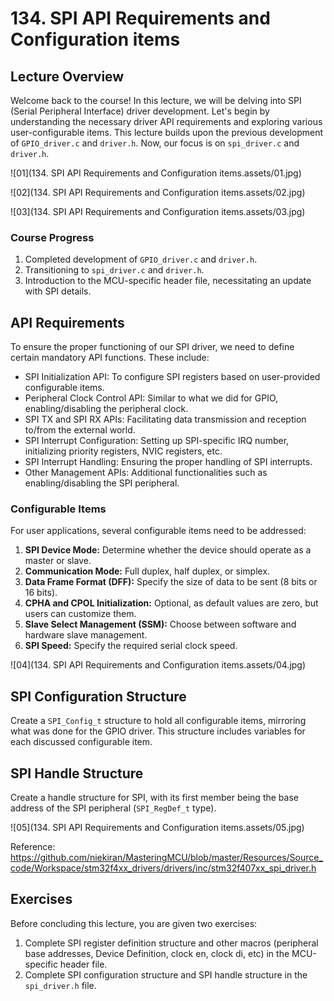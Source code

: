 # 134. SPI API Requirements and Configuration items



## Lecture Overview

Welcome back to the course! In this lecture, we will be delving into SPI (Serial Peripheral Interface) driver development. Let's begin by understanding the necessary driver API requirements and exploring various user-configurable items. This lecture builds upon the previous development of `GPIO_driver.c` and `driver.h`. Now, our focus is on `spi_driver.c` and `driver.h`.

![01](134. SPI API Requirements and Configuration items.assets/01.jpg)

![02](134. SPI API Requirements and Configuration items.assets/02.jpg)

![03](134. SPI API Requirements and Configuration items.assets/03.jpg)

### Course Progress

1. Completed development of `GPIO_driver.c` and `driver.h`.
2. Transitioning to `spi_driver.c` and `driver.h`.
3. Introduction to the MCU-specific header file, necessitating an update with SPI details.

## API Requirements

To ensure the proper functioning of our SPI driver, we need to define certain mandatory API functions. These include:

- SPI Initialization API: To configure SPI registers based on user-provided configurable items.
- Peripheral Clock Control API: Similar to what we did for GPIO, enabling/disabling the peripheral clock.
- SPI TX and SPI RX APIs: Facilitating data transmission and reception to/from the external world.
- SPI Interrupt Configuration: Setting up SPI-specific IRQ number, initializing priority registers, NVIC registers, etc.
- SPI Interrupt Handling: Ensuring the proper handling of SPI interrupts.
- Other Management APIs: Additional functionalities such as enabling/disabling the SPI peripheral.

### Configurable Items

For user applications, several configurable items need to be addressed:

1. **SPI Device Mode:** Determine whether the device should operate as a master or slave.
2. **Communication Mode:** Full duplex, half duplex, or simplex.
3. **Data Frame Format (DFF):** Specify the size of data to be sent (8 bits or 16 bits).
4. **CPHA and CPOL Initialization:** Optional, as default values are zero, but users can customize them.
5. **Slave Select Management (SSM):** Choose between software and hardware slave management.
6. **SPI Speed:** Specify the required serial clock speed.

![04](134. SPI API Requirements and Configuration items.assets/04.jpg)

## SPI Configuration Structure

Create a `SPI_Config_t` structure to hold all configurable items, mirroring what was done for the GPIO driver. This structure includes variables for each discussed configurable item.

## SPI Handle Structure

Create a handle structure for SPI, with its first member being the base address of the SPI peripheral (`SPI_RegDef_t` type).

![05](134. SPI API Requirements and Configuration items.assets/05.jpg)

Reference: https://github.com/niekiran/MasteringMCU/blob/master/Resources/Source_code/Workspace/stm32f4xx_drivers/drivers/inc/stm32f407xx_spi_driver.h

## Exercises

Before concluding this lecture, you are given two exercises:

1. Complete SPI register definition structure and other macros (peripheral base addresses, Device Definition, clock en, clock di, etc) in the MCU-specific header file.
2. Complete SPI configuration structure and SPI handle structure in the `spi_driver.h` file.